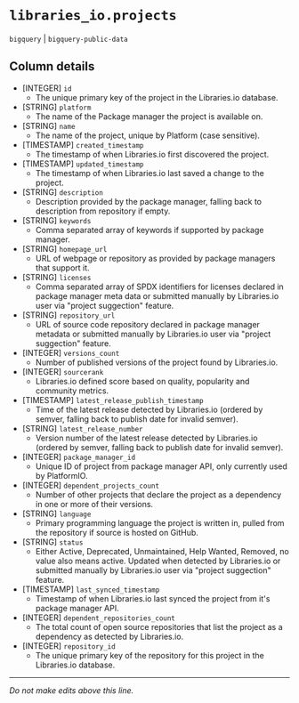 # `libraries_io.projects`
`bigquery` | `bigquery-public-data`

## Column details
* [INTEGER]   `id`
  - The unique primary key of the project in the Libraries.io database.
* [STRING]    `platform`
  - The name of the Package manager the project is available on.
* [STRING]    `name`
  - The name of the project, unique by Platform (case sensitive).
* [TIMESTAMP] `created_timestamp`
  - The timestamp of when Libraries.io first discovered the project.
* [TIMESTAMP] `updated_timestamp`
  - The timestamp of when Libraries.io last saved a change to the project.
* [STRING]    `description`
  - Description provided by the package manager, falling back to description from repository if empty.
* [STRING]    `keywords`
  - Comma separated array of keywords if supported by package manager.
* [STRING]    `homepage_url`
  - URL of webpage or repository as provided by package managers that support it.
* [STRING]    `licenses`
  - Comma separated array of SPDX identifiers for licenses declared in package manager meta data or submitted manually by Libraries.io user via "project suggection" feature.
* [STRING]    `repository_url`
  - URL of source code repository declared in package manager metadata or submitted manually by Libraries.io user via "project suggection" feature.
* [INTEGER]   `versions_count`
  - Number of published versions of the project found by Libraries.io.
* [INTEGER]   `sourcerank`
  - Libraries.io defined score based on quality, popularity and community metrics.
* [TIMESTAMP] `latest_release_publish_timestamp`
  - Time of the latest release detected by Libraries.io (ordered by semver, falling back to publish date for invalid semver).
* [STRING]    `latest_release_number`
  - Version number of the latest release detected by Libraries.io (ordered by semver, falling back to publish date for invalid semver).
* [INTEGER]   `package_manager_id`
  - Unique ID of project from package manager API, only currently used by PlatformIO.
* [INTEGER]   `dependent_projects_count`
  - Number of other projects that declare the project as a dependency in one or more of their versions.
* [STRING]    `language`
  - Primary programming language the project is written in, pulled from the repository if source is hosted on GitHub.
* [STRING]    `status`
  - Either Active, Deprecated, Unmaintained, Help Wanted, Removed, no value also means active. Updated when detected by Libraries.io or submitted manually by Libraries.io user via "project suggection" feature.
* [TIMESTAMP] `last_synced_timestamp`
  - Timestamp of when Libraries.io last synced the project from it's package manager API.
* [INTEGER]   `dependent_repositories_count`
  - The total count of open source repositories that list the project as a dependency as detected by Libraries.io.
* [INTEGER]   `repository_id`
  - The unique primary key of the repository for this project in the Libraries.io database.

-------------------------------------------------------------------------------
*Do not make edits above this line.*
